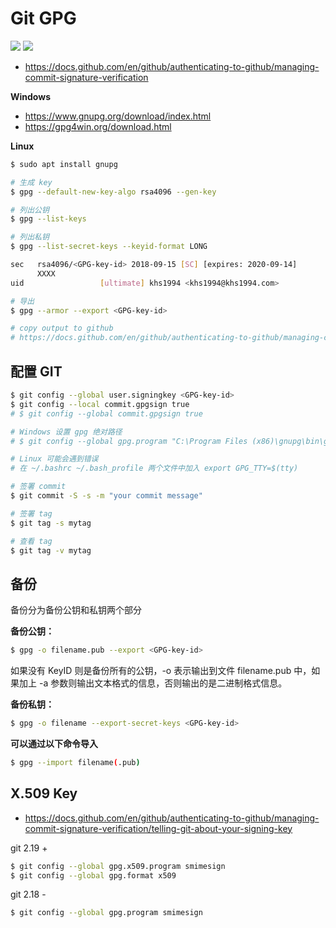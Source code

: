 # Git GPG

[![](https://img.shields.io/badge/AD-%E8%85%BE%E8%AE%AF%E4%BA%91%E5%AE%B9%E5%99%A8%E6%9C%8D%E5%8A%A1-blue.svg)](https://cloud.tencent.com/act/cps/redirect?redirect=10058&cps_key=3a5255852d5db99dcd5da4c72f05df61) [![](https://img.shields.io/badge/Support-%E8%85%BE%E8%AE%AF%E4%BA%91%E8%87%AA%E5%AA%92%E4%BD%93-brightgreen.svg)](https://cloud.tencent.com/developer/support-plan?invite_code=13vokmlse8afh)

* https://docs.github.com/en/github/authenticating-to-github/managing-commit-signature-verification

**Windows**

* https://www.gnupg.org/download/index.html
* https://gpg4win.org/download.html

**Linux**

```bash
$ sudo apt install gnupg
```

```bash
# 生成 key
$ gpg --default-new-key-algo rsa4096 --gen-key

# 列出公钥
$ gpg --list-keys

# 列出私钥
$ gpg --list-secret-keys --keyid-format LONG

sec   rsa4096/<GPG-key-id> 2018-09-15 [SC] [expires: 2020-09-14]
      XXXX
uid                 [ultimate] khs1994 <khs1994@khs1994.com>

# 导出
$ gpg --armor --export <GPG-key-id>

# copy output to github
# https://docs.github.com/en/github/authenticating-to-github/managing-commit-signature-verification/adding-a-new-gpg-key-to-your-github-account
```

## 配置 GIT

```bash
$ git config --global user.signingkey <GPG-key-id>
$ git config --local commit.gpgsign true
# $ git config --global commit.gpgsign true

# Windows 设置 gpg 绝对路径
# $ git config --global gpg.program "C:\Program Files (x86)\gnupg\bin\gpg.exe"

# Linux 可能会遇到错误
# 在 ~/.bashrc ~/.bash_profile 两个文件中加入 export GPG_TTY=$(tty)

# 签署 commit
$ git commit -S -s -m "your commit message"

# 签署 tag
$ git tag -s mytag

# 查看 tag
$ git tag -v mytag
```

## 备份

备份分为备份公钥和私钥两个部分

**备份公钥：**

```bash
$ gpg -o filename.pub --export <GPG-key-id>
```

如果没有 KeyID 则是备份所有的公钥，-o 表示输出到文件 filename.pub 中，如果加上 -a 参数则输出文本格式的信息，否则输出的是二进制格式信息。

**备份私钥：**

```bash
$ gpg -o filename --export-secret-keys <GPG-key-id>
```

**可以通过以下命令导入**

```bash
$ gpg --import filename(.pub)
```

## X.509 Key

* https://docs.github.com/en/github/authenticating-to-github/managing-commit-signature-verification/telling-git-about-your-signing-key

git 2.19 +

```bash
$ git config --global gpg.x509.program smimesign
$ git config --global gpg.format x509
```

git 2.18 -

```bash
$ git config --global gpg.program smimesign
```

